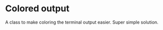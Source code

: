 Colored output
==============

A class to make coloring the terminal output easier. Super simple solution.
